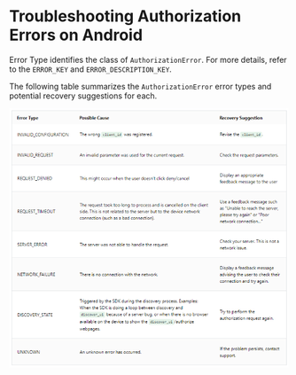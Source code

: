# Troubleshooting Authorization Errors on Android

Error Type identifies the class of `AuthorizationError`. For more details, refer to the `ERROR_KEY` and `ERROR_DESCRIPTION_KEY`. 
 
The following table summarizes the `AuthorizationError` error types and potential recovery suggestions for each.

![Troubleshooting Android](troubleshooting-andriod.png)

